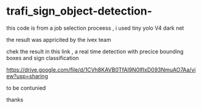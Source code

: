 # trafi_sign_object-detection-

this code is from a job selection proceess , i used tiny yolo V4 dark net 

the result was appricited by the ivex team 

chek the result in this link , a real time detection with precice bounding boxes and sign classification 


https://drive.google.com/file/d/1CVh8KAVB0TfAl9N0IfIxD093NmuAO7Aa/view?usp=sharing

to be contunied 

thanks 
